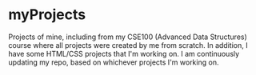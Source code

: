 # myProjects
Projects of mine, including from my CSE100 (Advanced Data Structures) course where all projects were created by me from scratch. In addition, I have some HTML/CSS projects that I'm working on. I am continuously updating my repo, based on whichever projects I'm working on. 
